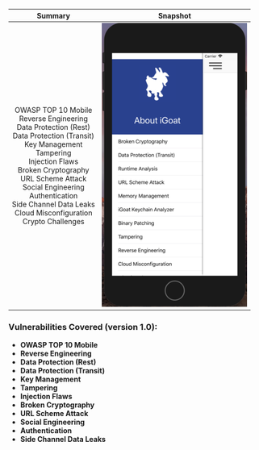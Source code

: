 Summary            |  Snapshot
:-------------------------:|:-------------------------:
OWASP TOP 10 Mobile </br>Reverse Engineering</br>Data Protection (Rest)</br>Data Protection (Transit)</br>Key Management</br>Tampering</br>Injection Flaws</br>Broken Cryptography</br>URL Scheme Attack</br>Social Engineering</br>Authentication</br>Side Channel Data Leaks</br>Cloud Misconfiguration</br>Crypto Challenges |  ![](https://raw.githubusercontent.com/swaroopsy/test/master/iGoat_2.png)





### Vulnerabilities Covered (version 1.0): ###
* __OWASP TOP 10 Mobile__
* __Reverse Engineering__
* __Data Protection (Rest)__
* __Data Protection (Transit)__
* __Key Management__
* __Tampering__ 
* __Injection Flaws__
* __Broken Cryptography__
* __URL Scheme Attack__
* __Social Engineering__
* __Authentication__
* __Side Channel Data Leaks__


